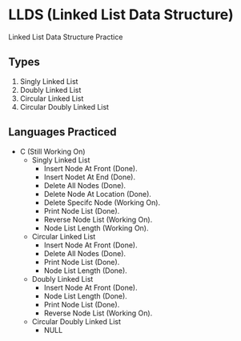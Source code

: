 # LLDS (Linked List Data Structure)
Linked List Data Structure Practice

## Types
1. Singly Linked List
2. Doubly Linked List
3. Circular Linked List
4. Circular Doubly Linked List

## Languages Practiced 
- C (Still Working On)
  - Singly Linked List
    - Insert Node At Front (Done).
    - Insert Nodet At End (Done).
    - Delete All Nodes (Done).
    - Delete Node At Location (Done).
    - Delete Specifc Node (Working On).
    - Print Node List (Done).
    - Reverse Node List (Working On).
    - Node List Length (Working On).
  - Circular Linked List
    - Insert Node At Front (Done).
    - Delete All Nodes (Done).
    - Print Node List (Done).
    - Node List Length (Done).
  - Doubly Linked List
    - Insert Node At Front (Done).
    - Node List Length (Done).
    - Print Node List (Done).
    - Reverse Node List (Working On).
  - Circular Doubly Linked List
    - NULL